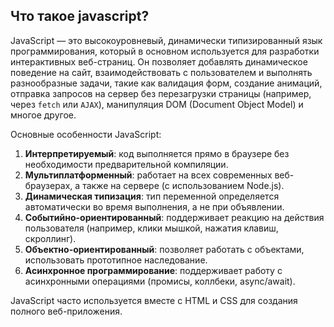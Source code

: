 ## Что такое javascript?

JavaScript — это высокоуровневый, динамически типизированный язык программирования, который в основном используется для разработки интерактивных веб-страниц. Он позволяет добавлять динамическое поведение на сайт, взаимодействовать с пользователем и выполнять разнообразные задачи, такие как валидация форм, создание анимаций, отправка запросов на сервер без перезагрузки страницы (например, через `fetch` или `AJAX`), манипуляция DOM (Document Object Model) и многое другое.

Основные особенности JavaScript:

1. **Интерпретируемый**: код выполняется прямо в браузере без необходимости предварительной компиляции.
2. **Мультиплатформенный**: работает на всех современных веб-браузерах, а также на сервере (с использованием Node.js).
3. **Динамическая типизация**: тип переменной определяется автоматически во время выполнения, а не при объявлении.
4. **Событийно-ориентированный**: поддерживает реакцию на действия пользователя (например, клики мышкой, нажатия клавиш, скроллинг).
5. **Объектно-ориентированный**: позволяет работать с объектами, использовать прототипное наследование.
6. **Асинхронное программирование**: поддерживает работу с асинхронными операциями (промисы, коллбеки, async/await).

JavaScript часто используется вместе с HTML и CSS для создания полного веб-приложения.